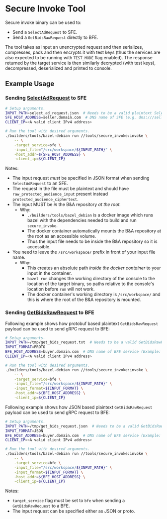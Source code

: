 # Secure Invoke Tool

Secure invoke binary can be used to:

-   Send a `SelectAdRequest` to SFE.
-   Send a `GetBidsRawRequest` directly to BFE.

The tool takes as input an unencrypted request and then serializes, compresses, pads and then
encrypts it with test keys (thus the services are also expected to be running with `TEST_MODE` flag
enabled). The response returned by the target service is then similarly decrypted (with test keys),
decompressed, deserialized and printed to console.

## Example Usage

### Sending [SelectAdRequest] to SFE

```bash
# Setup arguments.
INPUT_PATH=select_ad_request.json  # Needs to be a valid plaintext SelectAdRequest in the root of the B&A project (i.e. the path is .../bidding-auction-server/select_ad_request.json)
SFE_HOST_ADDRESS=seller.domain.com  # DNS name of SFE (e.g. dns:///seller.domain.com)
CLIENT_IP=<A valid client IPv4 address>

# Run the tool with desired arguments.
./builders/tools/bazel-debian run //tools/secure_invoke:invoke \
    -- \
    -target_service=sfe \
    -input_file="/src/workspace/${INPUT_PATH}" \
    -host_addr=${SFE_HOST_ADDRESS} \
    -client_ip=${CLIENT_IP}
```

Notes:

-   The input request _must_ be specified in JSON format when sending `SelectAdRequest` to an SFE.
-   The request in the file must be plaintext and should have `raw_protected_audience_input` present
    instead `protected_audience_ciphertext`.
-   The input MUST be _in_ the B&A repository _at the root._
    -   Why:
        -   `./builders/tools/bazel_debian` is a docker image which runs bazel with the dependencies
            needed to build and run `secure_invoke`.
        -   The docker container automatically mounts the B&A repository at the root as an
            accessible volume.
        -   Thus the input file needs to be inside the B&A repository so it is accessible.
-   You need to leave the `/src/workspace/` prefix in front of your input file name.
    -   Why:
        -   This creates an absolute path _inside the docker container_ to your input in the
            container.
        -   `bazel run` changes the working directory of the console to the location of the target
            binary, so paths relative to the console's location before `run` will not work.
        -   The docker container's working directory is `/src/workspace/` and this is where the root
            of the B&A repository is mounted.

### Sending [GetBidsRawRequest] to BFE

Following example shows how protobuf based plaintext `GetBidsRawRequest` payload can be used to send
gRPC request to BFE:

```bash
# Setup arguments.
INPUT_PATH=/tmp/get_bids_request.txt  # Needs to be a valid GetBidsRawRequest
INPUT_FORMAT=PROTO
BFE_HOST_ADDRESS=buyer.domain.com  # DNS name of BFE service (Example: dns:///buyer.domain.com)
CLIENT_IP=<A valid client IPv4 address>

# Run the tool with desired arguments.
./builders/tools/bazel-debian run //tools/secure_invoke:invoke \
    -- \
    -target_service=bfe \
    -input_file="/src/workspace/${INPUT_PATH}" \
    -input_format=${INPUT_FORMAT} \
    -host_addr=${BFE_HOST_ADDRESS} \
    -client_ip=${CLIENT_IP}
```

Following example shows how JSON based plaintext `GetBidsRawRequest` payload can be used to send
gRPC request to BFE:

```bash
# Setup arguments.
INPUT_PATH=/tmp/get_bids_request.json  # Needs to be a valid GetBidsRawRequest
INPUT_FORMAT=JSON
BFE_HOST_ADDRESS=buyer.domain.com  # DNS name of BFE service (Example: dns:///buyer.domain.com)
CLIENT_IP=<A valid client IPv4 address>

# Run the tool with desired arguments.
./builders/tools/bazel-debian run //tools/secure_invoke:invoke \
    -- \
    -target_service=bfe \
    -input_file="/src/workspace/${INPUT_PATH}" \
    -input_format=${INPUT_FORMAT} \
    -host_addr=${BFE_HOST_ADDRESS} \
    -client_ip=${CLIENT_IP}
```

Notes:

-   `target_service` flag must be set to `bfe` when sending a `GetBidsRawRequest` to a BFE.
-   The input request can be specified either as JSON or proto.

[selectadrequest]:
    https://github.com/privacysandbox/bidding-auction-servers/blob/332e46b216bfa51873ca410a5a47f8bec9615948/api/bidding_auction_servers.proto#L225
[getbidsrawrequest]:
    https://github.com/privacysandbox/bidding-auction-servers/blob/332e46b216bfa51873ca410a5a47f8bec9615948/api/bidding_auction_servers.proto#L394
